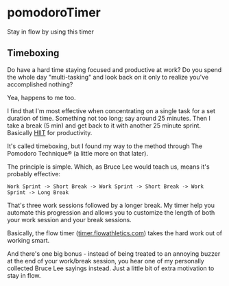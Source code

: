# pomodoroTimer
Stay in flow by using this timer

## Timeboxing
 
Do have a hard time staying focused and productive at work? Do you spend the whole day "multi-tasking" and look back on it only to realize you've accomplished nothing?

Yea, happens to me too. 

I find that I'm most effective when concentrating on a single task for a set duration of time. Something not too long; say around 25 minutes. Then I take a break (5 min) and get back to it with another 25 minute sprint. Basically <a href="https://www.wikiwand.com/en/High-intensity_interval_training" target="_blank">HIIT</a> for productivity. 

It's called timeboxing, but I found my way to the method through The Pomodoro Technique® (a little more on that later).

The principle is simple. Which, as Bruce Lee would teach us, means it's probably effective:

```
Work Sprint -> Short Break -> Work Sprint -> Short Break -> Work Sprint -> Long Break

```

That's three work sessions followed by a longer break. My timer help you automate this progression and allows you to customize the length of both your work session and your break sessions.

Basically, the flow timer (<a href="http://timer.flowathletics.com">timer.flowathletics.com</a>) takes the hard work out of working smart. 

And there's one big bonus - instead of being treated to an annoying buzzer at the end of your work/break session, you hear one of my personally collected Bruce Lee sayings instead. Just a little bit of extra motivation to stay in flow.
